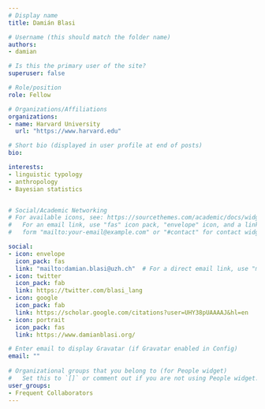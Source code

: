 ```yaml
---
# Display name
title: Damián Blasi

# Username (this should match the folder name)
authors:
- damian

# Is this the primary user of the site?
superuser: false

# Role/position
role: Fellow

# Organizations/Affiliations
organizations:
- name: Harvard University
  url: "https://www.harvard.edu"

# Short bio (displayed in user profile at end of posts)
bio: 

interests:
- linguistic typology
- anthropology
- Bayesian statistics


# Social/Academic Networking
# For available icons, see: https://sourcethemes.com/academic/docs/widgets/#icons
#   For an email link, use "fas" icon pack, "envelope" icon, and a link in the
#   form "mailto:your-email@example.com" or "#contact" for contact widget.

social:
- icon: envelope
  icon_pack: fas
  link: "mailto:damian.blasi@uzh.ch"  # For a direct email link, use "mailto:test@example.org".
- icon: twitter
  icon_pack: fab
  link: https://twitter.com/blasi_lang
- icon: google
  icon_pack: fab
  link: https://scholar.google.com/citations?user=UHY38pUAAAAJ&hl=en
- icon: portrait
  icon_pack: fas
  link: https://www.damianblasi.org/

# Enter email to display Gravatar (if Gravatar enabled in Config)
email: ""
  
# Organizational groups that you belong to (for People widget)
#   Set this to `[]` or comment out if you are not using People widget.  
user_groups:
- Frequent Collaborators
---
```


